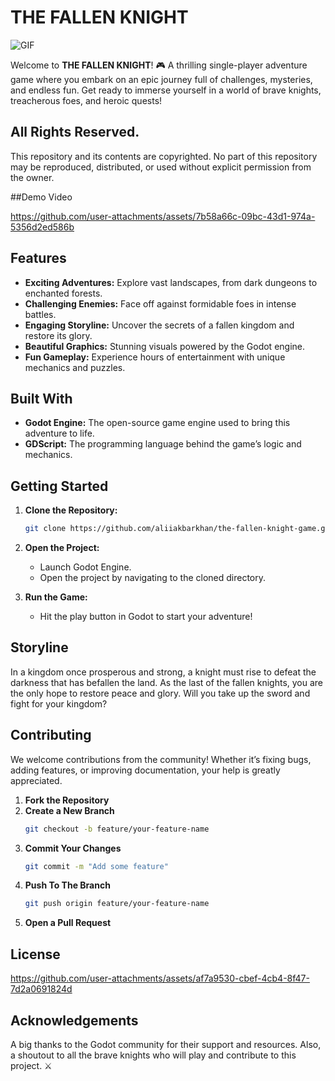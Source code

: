 # THE FALLEN KNIGHT

<img align="middle" alt="GIF" src="https://images-wixmp-ed30a86b8c4ca887773594c2.wixmp.com/f/12cbe8a4-f55c-4b40-85bb-d8e1405e7b84/dez5d9x-79cb89e0-a551-4731-82cd-399bbc6ea0c5.gif?token=eyJ0eXAiOiJKV1QiLCJhbGciOiJIUzI1NiJ9.eyJzdWIiOiJ1cm46YXBwOjdlMGQxODg5ODIyNjQzNzNhNWYwZDQxNWVhMGQyNmUwIiwiaXNzIjoidXJuOmFwcDo3ZTBkMTg4OTgyMjY0MzczYTVmMGQ0MTVlYTBkMjZlMCIsIm9iaiI6W1t7InBhdGgiOiJcL2ZcLzEyY2JlOGE0LWY1NWMtNGI0MC04NWJiLWQ4ZTE0MDVlN2I4NFwvZGV6NWQ5eC03OWNiODllMC1hNTUxLTQ3MzEtODJjZC0zOTliYmM2ZWEwYzUuZ2lmIn1dXSwiYXVkIjpbInVybjpzZXJ2aWNlOmZpbGUuZG93bmxvYWQiXX0.F3BLEOSDxCVgRlKV6n0ureGuMiFeHbMtV5bN-SGVQRc" />

Welcome to **THE FALLEN KNIGHT**! 🎮 A thrilling single-player adventure game where you embark on an epic journey full of challenges, mysteries, and endless fun. Get ready to immerse yourself in a world of brave knights, treacherous foes, and heroic quests!

## All Rights Reserved.
This repository and its contents are copyrighted. No part of this repository may be reproduced, distributed, or used without explicit permission from the owner.

##Demo Video

https://github.com/user-attachments/assets/7b58a66c-09bc-43d1-974a-5356d2ed586b

## Features

- **Exciting Adventures:** Explore vast landscapes, from dark dungeons to enchanted forests. 
- **Challenging Enemies:** Face off against formidable foes in intense battles. 
- **Engaging Storyline:** Uncover the secrets of a fallen kingdom and restore its glory.
- **Beautiful Graphics:** Stunning visuals powered by the Godot engine. 
- **Fun Gameplay:** Experience hours of entertainment with unique mechanics and puzzles. 

## Built With

- **Godot Engine:** The open-source game engine used to bring this adventure to life. 
- **GDScript:** The programming language behind the game’s logic and mechanics. 

##  Getting Started

1. **Clone the Repository:**
   ```bash
   git clone https://github.com/aliiakbarkhan/the-fallen-knight-game.git
2. **Open the Project:**
   - Launch Godot Engine.
   - Open the project by navigating to the cloned directory.

3. **Run the Game:**
   - Hit the play button in Godot to start your adventure! 

##  Storyline

In a kingdom once prosperous and strong, a knight must rise to defeat the darkness that has befallen the land. As the last of the fallen knights, you are the only hope to restore peace and glory. Will you take up the sword and fight for your kingdom? 

## Contributing

We welcome contributions from the community! Whether it’s fixing bugs, adding features, or improving documentation, your help is greatly appreciated. 

1. **Fork the Repository**
2. **Create a New Branch**
   ```bash
   git checkout -b feature/your-feature-name
3. **Commit Your Changes**
   ```bash
   git commit -m "Add some feature"
4. **Push To The Branch**
   ```bash
   git push origin feature/your-feature-name
5. **Open a Pull Request**


## License

https://github.com/user-attachments/assets/af7a9530-cbef-4cb4-8f47-7d2a0691824d


##  Acknowledgements
A big thanks to the Godot community for their support and resources. Also, a shoutout to all the brave knights who will play and contribute to this project. ⚔️

